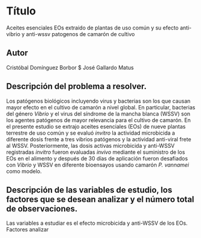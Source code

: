 # Título
Aceites esenciales EOs extraido de plantas de uso común y su efecto anti-vibrio y anti-wssv patogenos de camarón de cultivo 

## Autor
Cristóbal Domínguez Borbor $ José Gallardo Matus

## Descripción del problema a resolver.
Los patógenos biológicos incluyendo virus y bacterias son los que causan mayor efecto en el cultivo de camarón a nivel global. En particular, bacterias del género _Vibrio_ y el virus del síndrome de la mancha blanca (WSSV) son los agentes patógenos de mayor relevancia para el cultivo de camarón. En el presente estudio se extrajo aceites esenciales (EOs) de nueve plantas terrestre de uso común y se evaluó _invitro_ la actividad microbicida a diferente dosis frente a tres vibrios patógenos y la actividad anti-viral frete al WSSV. Posteriormente, las dosis activas microbicida y anti-WSSV registradas _invitro_ fueron evaluadas _invivo_ mediante el suministro de los EOs en el alimento y después de 30 días de aplicación fueron desafiados con _Vibrio_ y WSSV en diferente bioensayos usando camarón _P. vannamei_ como modelo.        
## Descripción de las variables de estudio, los factores que se desean analizar y el número total de observaciones.
Las variables a estudiar es el efecto microbicida y anti-WSSV de los EOs.
Factores analizar 
